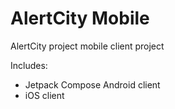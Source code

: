 # AlertCity Mobile

AlertCity project mobile client project

Includes:

- Jetpack Compose Android client
- iOS client

